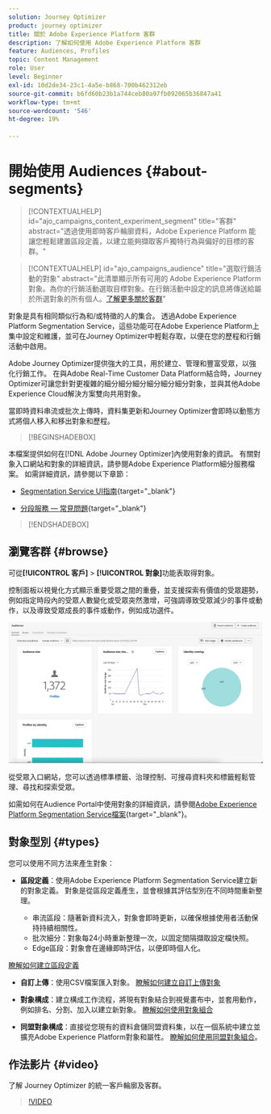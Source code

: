 ```yaml
---
solution: Journey Optimizer
product: journey optimizer
title: 關於 Adobe Experience Platform 客群
description: 了解如何使用 Adobe Experience Platform 客群
feature: Audiences, Profiles
topic: Content Management
role: User
level: Beginner
exl-id: 10d2de34-23c1-4a5e-b868-700b462312eb
source-git-commit: b6fd60b23b1a744ceb80a97fb092065b36847a41
workflow-type: tm+mt
source-wordcount: '546'
ht-degree: 19%

---
```



# 開始使用 Audiences {#about-segments}

>[!CONTEXTUALHELP]
>id="ajo_campaigns_content_experiment_segment"
>title="客群"
>abstract="透過使用即時客戶輪廓資料，Adobe Experience Platform 能讓您輕鬆建置區段定義，以建立能夠擷取客戶獨特行為與偏好的目標的客群。"

>[!CONTEXTUALHELP]
>id="ajo_campaigns_audience"
>title="選取行銷活動的對象"
>abstract="此清單顯示所有可用的 Adobe Experience Platform 對象。為你的行銷活動選取目標對象。在行銷活動中設定的訊息將傳送給屬於所選對象的所有個人。[了解更多關於客群](../audience/about-audiences.md)"

對象是具有相同類似行為和/或特徵的人的集合。 透過Adobe Experience Platform Segmentation Service，這些功能可在Adobe Experience Platform上集中設定和維護，並可在Journey Optimizer中輕鬆存取，以便在您的歷程和行銷活動中啟用。

Adobe Journey Optimizer提供強大的工具，用於建立、管理和豐富受眾，以強化行銷工作。 在與Adobe Real-Time Customer Data Platform結合時，Journey Optimizer可讓您針對更複雜的細分細分細分細分細分細分對象，並與其他Adobe Experience Cloud解決方案雙向共用對象。

當即時資料串流或批次上傳時，資料集更新和Journey Optimizer會即時以動態方式將個人移入和移出對象和歷程。

>[!BEGINSHADEBOX]

本檔案提供如何在[!DNL Adobe Journey Optimizer]內使用對象的資訊。 有關對象入口網站和對象的詳細資訊，請參閱Adobe Experience Platform細分服務檔案。 如需詳細資訊，請參閱以下章節：

* [Segmentation Service UI指南](https://experienceleague.adobe.com/zh-hant/docs/experience-platform/segmentation/ui/overview){target="_blank"}

* [分段服務 — 常見問題](https://experienceleague.adobe.com/zh-hant/docs/experience-platform/segmentation/faq){target="_blank"}

>[!ENDSHADEBOX]

## 瀏覽客群 {#browse}

可從&#x200B;**[!UICONTROL 客戶]** > **[!UICONTROL 對象]**&#x200B;功能表取得對象。

控制面板以視覺化方式顯示重要受眾之間的重疊，並支援探索有價值的受眾趨勢，例如指定時段內的受眾人數變化或受眾突然激增，可強調導致受眾減少的事件或動作，以及導致受眾成長的事件或動作，例如成功選件。

![](assets/audiences-overview.png)

從受眾入口網站，您可以透過標準標籤、治理控制、可搜尋資料夾和標籤輕鬆管理、尋找和探索受眾。

如需如何在Audience Portal中使用對象的詳細資訊，請參閱[Adobe Experience Platform Segmentation Service檔案](https://experienceleague.adobe.com/docs/experience-platform/segmentation/home.html?lang=zh-Hant){target="_blank"}。

## 對象型別 {#types}

您可以使用不同方法來產生對象：

* **區段定義**：使用Adobe Experience Platform Segmentation Service建立新的對象定義。 對象是從區段定義產生，並會根據其評估型別在不同時間重新整理。

   * 串流區段：隨著新資料流入，對象會即時更新，以確保根據使用者活動保持持續相關性。
   * 批次細分：對象每24小時重新整理一次，以固定間隔擷取設定檔快照。
   * Edge區段：對象會在邊緣即時評估，以便即時個人化。

[瞭解如何建立區段定義](creating-a-segment-definition.md)

* **自訂上傳**：使用CSV檔案匯入對象。 [瞭解如何建立自訂上傳對象](custom-upload.md)

* **對象構成**：建立構成工作流程，將現有對象結合到視覺畫布中，並套用動作，例如排名、分割、加入以建立新對象。 [瞭解如何使用對象組合](get-started-audience-orchestration.md)

* **同盟對象構成**：直接從您現有的資料倉儲同盟資料集，以在一個系統中建立並擴充Adobe Experience Platform對象和屬性。 [瞭解如何使用同盟對象組合](federated-audience-composition.md)。

## 作法影片 {#video}

了解 Journey Optimizer 的統一客戶輪廓及客群。

>[!VIDEO](https://video.tv.adobe.com/v/3432671?quality=12)
